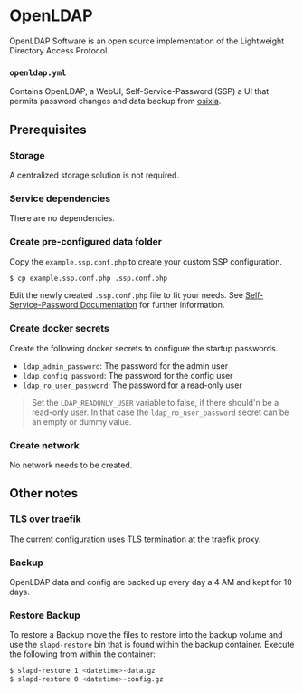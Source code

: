 # OpenLDAP

OpenLDAP Software is an open source implementation of the Lightweight Directory Access Protocol. 

### `openldap.yml`
Contains OpenLDAP, a WebUI, Self-Service-Password (SSP) a UI that permits password changes and data backup from [osixia](https://hub.docker.com/u/osixia). 

## Prerequisites
### Storage
A centralized storage solution is not required.

### Service dependencies
There are no dependencies.

### Create pre-configured data folder
Copy the `example.ssp.conf.php` to create your custom SSP configuration.

```sh
$ cp example.ssp.conf.php .ssp.conf.php
```

Edit the newly created `.ssp.conf.php` file to fit your needs. See [Self-Service-Password Documentation](https://self-service-password.readthedocs.io/en/latest/index.html) for further information.

### Create docker secrets
Create the following docker secrets to configure the startup passwords.

- `ldap_admin_password`: The password for the admin user
- `ldap_config_password`: The password for the config user
- `ldap_ro_user_password`: The password for a read-only user

> Set the `LDAP_READONLY_USER` variable to false, if there should'n be a read-only user. In that case 
the `ldap_ro_user_password` secret can be an empty or dummy value.

### Create network
No network needs to be created.

## Other notes

### TLS over traefik
The current configuration uses TLS termination at the traefik proxy.

### Backup
OpenLDAP data and config are backed up every day a 4 AM and kept for 10 days.

### Restore Backup
To restore a Backup move the files to restore into the backup volume and use the `slapd-restore` bin 
that is found within the backup container. Execute the following from within the container:

```sh
$ slapd-restore 1 <datetime>-data.gz
$ slapd-restore 0 <datetime>-config.gz
```
